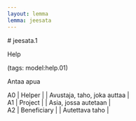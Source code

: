 ```yaml
---
layout: lemma
lemma: jeesata
---
```


<div class="sense">
# <span class="sensename">jeesata.1</span>

<span class="description">Help</span>

(tags: model:help.01)

<span class="description">Antaa apua</span>

A0 | Helper |   | Avustaja, taho, joka auttaa |  
A1 | Project |   | Asia, jossa autetaan |  
A2 | Beneficiary |   | Autettava taho |  

</div>

